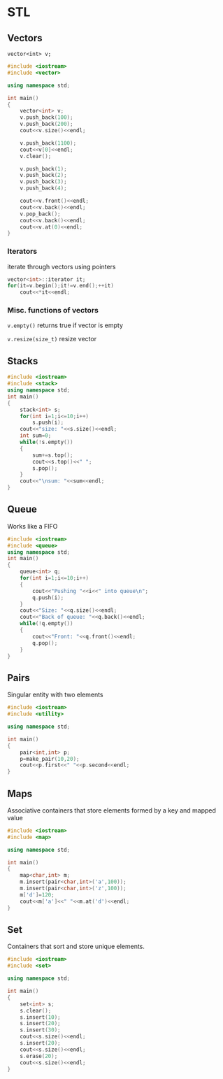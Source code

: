 # STL
## Vectors
`vector<int> v;`
```c++
#include <iostream>
#include <vector>

using namespace std;

int main()
{
	vector<int> v;
	v.push_back(100);
	v.push_back(200);
	cout<<v.size()<<endl;

	v.push_back(1100);
	cout<<v[0]<<endl;
	v.clear();

	v.push_back(1);
	v.push_back(2);
	v.push_back(3);
	v.push_back(4);

	cout<<v.front()<<endl;
	cout<<v.back()<<endl;
	v.pop_back();
	cout<<v.back()<<endl;
	cout<<v.at(0)<<endl;
}
```

### Iterators
iterate through vectors using pointers
```c++
vector<int>::iterator it;
for(it=v.begin();it!=v.end();++it)
	cout<<*it<<endl;
```

### Misc. functions of vectors
`v.empty()`
returns true if vector is empty

`v.resize(size_t)`
resize vector

## Stacks
```c++
#include <iostream>
#include <stack>
using namespace std;
int main()
{
	stack<int> s;
	for(int i=1;i<=10;i++)
		s.push(i);
	cout<<"size: "<<s.size()<<endl;
	int sum=0;
	while(!s.empty())
	{
		sum+=s.top();
		cout<<s.top()<<" ";
		s.pop();
	}
	cout<<"\nsum: "<<sum<<endl;
}
```

## Queue
Works like a FIFO
```c++
#include <iostream>
#include <queue>
using namespace std;
int main()
{
	queue<int> q;
	for(int i=1;i<=10;i++)
	{
		cout<<"Pushing "<<i<<" into queue\n";
		q.push(i);
	}
	cout<<"Size: "<<q.size()<<endl;
	cout<<"Back of queue: "<<q.back()<<endl;
	while(!q.empty())
	{
		cout<<"Front: "<<q.front()<<endl;
		q.pop();
	}
}
```

## Pairs
Singular entity with two elements
```c++
#include <iostream>
#include <utility>

using namespace std;

int main()
{
	pair<int,int> p;
	p=make_pair(10,20);
	cout<<p.first<<" "<<p.second<<endl;
}
```

## Maps
Associative containers that store elements formed by a key and mapped value

```c++
#include <iostream>
#include <map>

using namespace std;

int main()
{
	map<char,int> m;
	m.insert(pair<char,int>('a',100));
	m.insert(pair<char,int>('z',100));
	m['d']=120;
	cout<<m['a']<<" "<<m.at('d')<<endl;
}
```

## Set
Containers that sort and store unique elements.
```c++
#include <iostream>
#include <set>

using namespace std;

int main()
{
	set<int> s;
	s.clear();
	s.insert(10);
	s.insert(20);
	s.insert(30);
	cout<<s.size()<<endl;
	s.insert(20);
	cout<<s.size()<<endl;
	s.erase(20);
	cout<<s.size()<<endl;
}
```